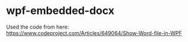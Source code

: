 # wpf-embedded-docx
Used the code from here: https://www.codeproject.com/Articles/649064/Show-Word-file-in-WPF
